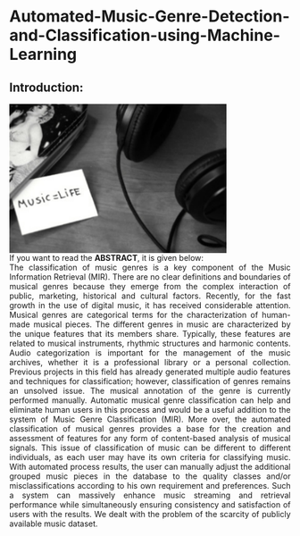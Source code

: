 # Automated-Music-Genre-Detection-and-Classification-using-Machine-Learning
## Introduction:
<img src="Images/music.png" align="center">
<br>If you want to read the <b>ABSTRACT</b>, it is given below:
  <br><div align="justify">The classification of music genres is a key component of the Music Information Retrieval (MIR). There are no clear definitions and boundaries of musical genres because they emerge from the complex interaction of public, marketing, historical and cultural factors. Recently, for the fast growth in the use of digital music, it has received considerable attention. Musical genres are categorical terms for the characterization of human-made musical pieces. The different genres in music are characterized by the unique features that its members share. Typically, these features are related to musical instruments, rhythmic structures and harmonic contents. Audio categorization is important for the management of the music archives, whether it is a professional library or a personal collection. Previous projects in this field has already generated multiple audio features and techniques for classification; however, classification of genres remains an unsolved issue. The musical annotation of the genre is currently performed manually. Automatic musical genre classification can help and eliminate human users in this process and would be a useful addition to the system of Music Genre Classification (MIR). More over, the automated classification of musical genres provides a base for the creation and assessment of features for any form of content-based analysis of musical signals. This issue of classification of music can be different to different individuals, as each user may have its own criteria for classifying music. With automated process results, the user can manually adjust the additional grouped music pieces in the database to the quality classes and/or misclassifications according to his own requirement and preferences. Such a system can massively enhance music streaming and retrieval performance while simultaneously ensuring consistency and satisfaction of users with the results. We dealt with the problem of the scarcity of publicly available music dataset.</div>
  
  
